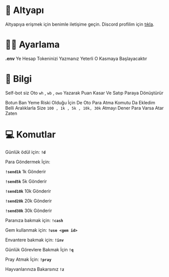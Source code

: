 # 🎏 Altyapı
Altyapıya erişmek için benimle iletişime geçin. Discord profilim için [tıkla](https://discord.com/users/793589155367354388).


# 👨‍💻 Ayarlama
**.env** Ye Hesap Tokeninizi Yazmanız Yeterli O Kasmaya Başlayacaktır

# 🧠 Bilgi
Self-bot siz Oto `wh` , `wb` , `owo` Yazarak Puan Kasar Ve Satıp Paraya Dönüştürür 

Botun Ban Yeme Riski Olduğu İçin De Oto Para Atma Komutu Da Ekledim Belli Aralıklarla Size `100 , 1k , 5k , 10k, 30k` Atmayı Dener Para Varsa Atar Zaten 
 

# 💻 Komutlar
Günlük ödül için: **`!d`**
  
Para Göndermek İçin:

 **`!send1k`** 1k Gönderir
  
**`!send5k`** 5k Gönderir
  
 **`!send10k`** 10k Gönderir
  
 **`!send20k`** 20k Gönderir
  
**`!send30k`** 30k Gönderir
  
Paranıza bakmak için: **`!cash`**
  
Gem kullanmak için: **`!use <gem id>`**
  
Envantere bakmak için: **`!inv`**

Günlük Görevlere Bakmak İçin **`!q`**

Pray Atmak İçin: **`!pray`**

Hayvanlarınıza Bakarsınız **`!z`**
